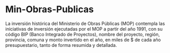 # Min-Obras-Publicas
La inversión histórica del Ministerio de Obras Públicas (MOP) contempla las iniciativas de inversión ejecutadas por el MOP a partir del año 1991, con su código BIP (Banco Integrado de Proyectos), nombre del proyecto, región, provincia, comuna y monto invertido en el año, en miles de $ de cada año presupuestario, tanto de forma resumida y detallada.
